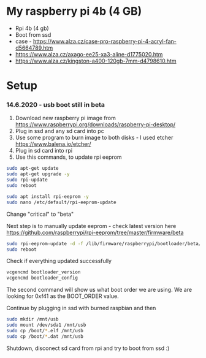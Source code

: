 # My raspberry pi 4b (4 GB)

- Rpi 4b (4 gb)
- Boot from ssd
- case - https://www.alza.cz/case-pro-raspberry-pi-4-acryl-fan-d5664789.htm
- https://www.alza.cz/axago-ee25-xa3-aline-d1775020.htm
- https://www.alza.cz/kingston-a400-120gb-7mm-d4798610.htm

# Setup
### 14.6.2020 - usb boot still in beta
1. Download new raspberry pi image from https://www.raspberrypi.org/downloads/raspberry-pi-desktop/
2. Plug in ssd and any sd card into pc
3. Use some program to burn image to both disks - I used etcher https://www.balena.io/etcher/
4. Plug in sd card into rpi
5. Use this commands, to update rpi eeprom
```bash
sudo apt-get update
sudo apt-get upgrade -y
sudo rpi-update 
sudo reboot
```

```bash
sudo apt install rpi-eeprom -y
sudo nano /etc/default/rpi-eeprom-update
```

Change "critical" to "beta"

Next step is to manually update eeprom - check latest version here https://github.com/raspberrypi/rpi-eeprom/tree/master/firmware/beta
```bash
sudo rpi-eeprom-update -d -f /lib/firmware/raspberrypi/bootloader/beta/pieeprom-2020-05-15.bin
sudo reboot
```

Check if everything updated successfully
```bash
vcgencmd bootloader_version 
vcgencmd bootloader_config
```
The second command will show us what boot order we are using. We are looking for 0xf41 as the BOOT_ORDER value.
   
Continue by plugging in ssd with burned raspbian and then

```bash
sudo mkdir /mnt/usb
sudo mount /dev/sda1 /mnt/usb
sudo cp /boot/*.elf /mnt/usb
sudo cp /boot/*.dat /mnt/usb
```   

Shutdown, disconect sd card from rpi and try to boot from ssd :)